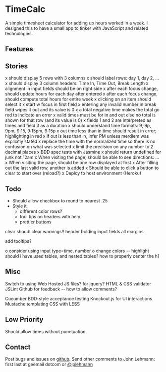 TimeCalc
========
A simple timesheet calculator for adding up hours worked in a week.  I designed this to have a small app to tinker with JavaScript and related technologies.


Features
--------



Stories
-------
x should display 5 rows with 3 columns
x should label rows: day 1, day 2, ...
x should display 3 column headers: Time In, Time Out, Break Length
x alignment in input fields should be on right side
x after each focus change, should update hours for each day after entered
x after each focus change, should compute total hours for entire week
x clicking on an item should select it
x start w focus in first field
x entering any invalid number in break field wipes it out and its value is 0
x a total negative time makes the total go red to indicate an error
x valid times must be for in and out else no total is shown for that row (and its value is 0)
x fields 1 and 2 are interpreted as times and field 3 as a duration
x should understand time formats: 9, 9p, 9pm, 9:15, 9:15pm, 9:15p
x out time less than in time should result in error; highlighting in red
x if out is less than in, infer PM unless merdiem was explicitly stated
x replace the time with the normalized time so there is no confusion on what was selected
x limit the precision on any number to 2 decimal places
x BDD spec tests with Jasmine
x should return undefined for junk not 12am
x When visiting the page, should be able to see directions: …
x When visiting the page, should be one row displayed at first
x After filling out the last valid row, another is added
x Should be able to click a button to clear to start over (reload?)
x Deploy to host environment (Heroku)

Todo
----

* Should allow checkbox to round to nearest .25
* Style it
  * different color rows?
  * tool tips on headers with help
  * prettier buttons

clear shoudl clear warnings!!
header
bolding
input fields
all margins

add tooltips?

o consider using input type=time, number
o change colors -- highlight
should i have used tables, and nested tables?
how to properly center the h1

Misc
----
Switch to using Web Hosted JS files? for jquery?
HTML & CSS validator
JSLint
Github for feedback -- how to allow comments?

Cucumber BDD-style acceptance testing
Knockout.js for UI interactions
Mustache templating
CSS with LESS


Low Priority
------------
Should allow times without punctuation


Contact
-------
Post bugs and issues on [github].  Send other comments to John Lehmann:
first last at geemail dotcom or [@jplehmann]

[@jplehmann]: www.twitter.com/jplehmann
[github]: https://github.com/jplehmann/coursera/issues
